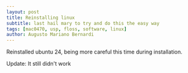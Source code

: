 ```yaml
---
layout: post
title: Reinstalling linux
subtitle: last hail mary to try and do this the easy way
tags: [mac0470, usp, floss, software, linux]
author: Augusto Mariano Bernardi
---
```


Reinstalled ubuntu 24, being more careful this time during installation.

Update: It still didn't work

